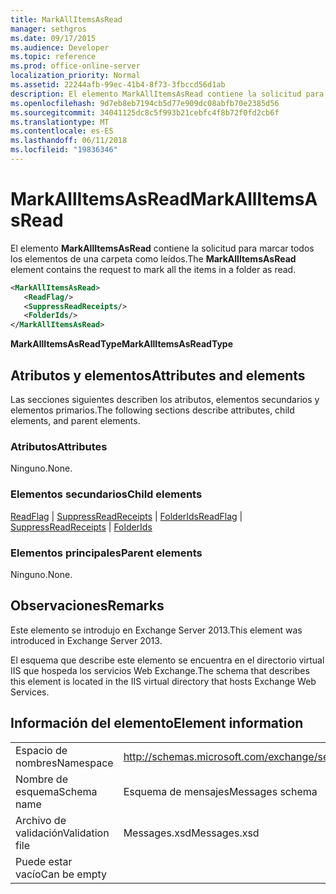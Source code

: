 ```yaml
---
title: MarkAllItemsAsRead
manager: sethgros
ms.date: 09/17/2015
ms.audience: Developer
ms.topic: reference
ms.prod: office-online-server
localization_priority: Normal
ms.assetid: 22244afb-99ec-41b4-8f73-3fbccd56d1ab
description: El elemento MarkAllItemsAsRead contiene la solicitud para marcar todos los elementos de una carpeta como leídos.
ms.openlocfilehash: 9d7eb8eb7194cb5d77e909dc08abfb70e2385d56
ms.sourcegitcommit: 34041125dc8c5f993b21cebfc4f8b72f0fd2cb6f
ms.translationtype: MT
ms.contentlocale: es-ES
ms.lasthandoff: 06/11/2018
ms.locfileid: "19836346"
---
```

# <a name="markallitemsasread"></a><span data-ttu-id="b9dcd-103">MarkAllItemsAsRead</span><span class="sxs-lookup"><span data-stu-id="b9dcd-103">MarkAllItemsAsRead</span></span>

<span data-ttu-id="b9dcd-104">El elemento **MarkAllItemsAsRead** contiene la solicitud para marcar todos los elementos de una carpeta como leídos.</span><span class="sxs-lookup"><span data-stu-id="b9dcd-104">The **MarkAllItemsAsRead** element contains the request to mark all the items in a folder as read.</span></span> 
  
```XML
<MarkAllItemsAsRead>
   <ReadFlag/>
   <SuppressReadReceipts/>
   <FolderIds/>
</MarkAllItemsAsRead>
```

 <span data-ttu-id="b9dcd-105">**MarkAllItemsAsReadType**</span><span class="sxs-lookup"><span data-stu-id="b9dcd-105">**MarkAllItemsAsReadType**</span></span>
## <a name="attributes-and-elements"></a><span data-ttu-id="b9dcd-106">Atributos y elementos</span><span class="sxs-lookup"><span data-stu-id="b9dcd-106">Attributes and elements</span></span>

<span data-ttu-id="b9dcd-107">Las secciones siguientes describen los atributos, elementos secundarios y elementos primarios.</span><span class="sxs-lookup"><span data-stu-id="b9dcd-107">The following sections describe attributes, child elements, and parent elements.</span></span>
  
### <a name="attributes"></a><span data-ttu-id="b9dcd-108">Atributos</span><span class="sxs-lookup"><span data-stu-id="b9dcd-108">Attributes</span></span>

<span data-ttu-id="b9dcd-109">Ninguno.</span><span class="sxs-lookup"><span data-stu-id="b9dcd-109">None.</span></span>
  
### <a name="child-elements"></a><span data-ttu-id="b9dcd-110">Elementos secundarios</span><span class="sxs-lookup"><span data-stu-id="b9dcd-110">Child elements</span></span>

<span data-ttu-id="b9dcd-111">[ReadFlag](readflag.md) | [SuppressReadReceipts](suppressreadreceipts.md) | [FolderIds](folderids.md)</span><span class="sxs-lookup"><span data-stu-id="b9dcd-111">[ReadFlag](readflag.md) | [SuppressReadReceipts](suppressreadreceipts.md) | [FolderIds](folderids.md)</span></span>
  
### <a name="parent-elements"></a><span data-ttu-id="b9dcd-112">Elementos principales</span><span class="sxs-lookup"><span data-stu-id="b9dcd-112">Parent elements</span></span>

<span data-ttu-id="b9dcd-113">Ninguno.</span><span class="sxs-lookup"><span data-stu-id="b9dcd-113">None.</span></span>
  
## <a name="remarks"></a><span data-ttu-id="b9dcd-114">Observaciones</span><span class="sxs-lookup"><span data-stu-id="b9dcd-114">Remarks</span></span>

<span data-ttu-id="b9dcd-115">Este elemento se introdujo en Exchange Server 2013.</span><span class="sxs-lookup"><span data-stu-id="b9dcd-115">This element was introduced in Exchange Server 2013.</span></span>
  
<span data-ttu-id="b9dcd-116">El esquema que describe este elemento se encuentra en el directorio virtual IIS que hospeda los servicios Web Exchange.</span><span class="sxs-lookup"><span data-stu-id="b9dcd-116">The schema that describes this element is located in the IIS virtual directory that hosts Exchange Web Services.</span></span>
  
## <a name="element-information"></a><span data-ttu-id="b9dcd-117">Información del elemento</span><span class="sxs-lookup"><span data-stu-id="b9dcd-117">Element information</span></span>

|||
|:-----|:-----|
|<span data-ttu-id="b9dcd-118">Espacio de nombres</span><span class="sxs-lookup"><span data-stu-id="b9dcd-118">Namespace</span></span>  <br/> |http://schemas.microsoft.com/exchange/services/2006/messages  <br/> |
|<span data-ttu-id="b9dcd-119">Nombre de esquema</span><span class="sxs-lookup"><span data-stu-id="b9dcd-119">Schema name</span></span>  <br/> |<span data-ttu-id="b9dcd-120">Esquema de mensajes</span><span class="sxs-lookup"><span data-stu-id="b9dcd-120">Messages schema</span></span>  <br/> |
|<span data-ttu-id="b9dcd-121">Archivo de validación</span><span class="sxs-lookup"><span data-stu-id="b9dcd-121">Validation file</span></span>  <br/> |<span data-ttu-id="b9dcd-122">Messages.xsd</span><span class="sxs-lookup"><span data-stu-id="b9dcd-122">Messages.xsd</span></span>  <br/> |
|<span data-ttu-id="b9dcd-123">Puede estar vacío</span><span class="sxs-lookup"><span data-stu-id="b9dcd-123">Can be empty</span></span>  <br/> ||
   

